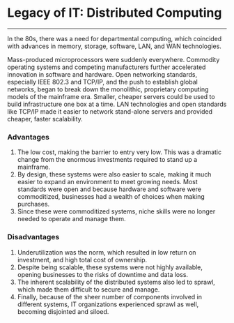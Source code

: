 # Legacy of IT: Distributed Computing 

___

In the 80s, there was a need for departmental computing, which coincided with advances in memory, storage, software, LAN, and WAN technologies.

Mass-produced microprocessors were suddenly everywhere. Commodity operating systems and competing manufacturers further accelerated innovation in software and hardware. Open networking standards, especially IEEE 802.3 and TCP/IP, and the push to establish global networks, began to break down the monolithic, proprietary computing models of the mainframe era. Smaller, cheaper servers could be used to build infrastructure one box at a time. LAN technologies and open standards like TCP/IP made it easier to network stand-alone servers and provided cheaper, faster scalability.

### Advantages
1. The low cost, making the barrier to entry very low. This was a dramatic change from the enormous investments required to stand up a mainframe.
2. By design, these systems were also easier to scale, making it much easier to expand an environment to meet growing needs. Most standards were open and because hardware and software were commoditized, businesses had a wealth of choices when making purchases.
3. Since these were commoditized systems, niche skills were no longer needed to operate and manage them.

### Disadvantages
1. Underutilization was the norm, which resulted in low return on investment, and high total cost of ownership.
2. Despite being scalable, these systems were not highly available, opening businesses to the risks of downtime and data loss.
3. The inherent scalability of the distributed systems also led to sprawl, which made them difficult to secure and manage.
4. Finally, because of the sheer number of components involved in different systems, IT organizations experienced sprawl as well, becoming disjointed and siloed.

